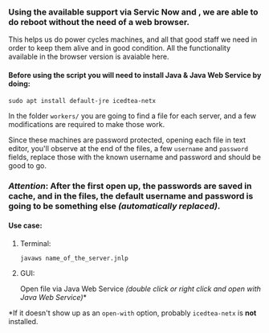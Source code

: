 ### Using the available support via Servic Now and , we are able to do reboot without the need of a web browser.

This helps us do power cycles machines, and all that good staff we need in order to keep them alive and in good condition.
All the functionality available in the browser version is avaiable here.

#### Before using the script you will need to install Java & Java Web Service by doing:
`sudo apt install default-jre icedtea-netx`


In the folder `workers/` you are going to find a file for each server, and a few modifications are required to make those work.

Since these machines are password protected, opening each file in text editor, you'll observe at the end of the files, a few `username` and `password` fields, replace those with the known username and password and should be good to go.

### *Attention*: After the first open up, the passwords are saved in cache, and in the files, the default username and password is going to be something else *(automatically replaced)*.


#### Use case:
1. Terminal:

    `javaws name_of_the_server.jnlp`


2. GUI:

    Open file via Java Web Service *(double click or right click and open with Java Web Service)**

*If it doesn't show up as an `open-with` option, probably `icedtea-netx` is **not** installed.
